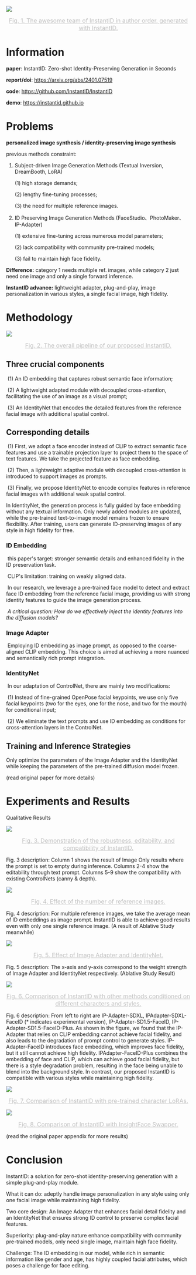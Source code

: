 ![](./../pictures/AIGC/InstantID%20_Zero-shot_Identity-Preserving_Generation_in_Seconds/The_awesome_team_of_InstantID_in_author_order,_generated_with_InstantID.png)

<center style="color:#C0C0C0;font-size:medium;text-decoration:underline">Fig. 1. The awesome team of InstantID in author order, generated with InstantID.</center>

# Information

**paper**: InstantID: Zero-shot Identity-Preserving Generation in Seconds

**report/doi**: https://arxiv.org/abs/2401.07519

**code**: https://github.com/InstantID/InstantID

**demo**: https://instantid.github.io

# Problems

**personalized image synthesis / identity-preserving image synthesis**

previous methods constraint:

1. Subject-driven Image Generation Methods (Textual Inversion, DreamBooth, LoRA)

   (1) high storage demands; 

   (2) lengthy fine-tuning processes; 

   (3) the need for multiple reference images.

2. ID Preserving Image Generation Methods (FaceStudio、PhotoMaker、IP-Adapter)

   (1) extensive fine-tuning across numerous model parameters; 

   (2) lack compatibility with community pre-trained models; 

   (3) fail to maintain high face fidelity.

**Difference:** category 1 needs multiple ref. images, while category 2 just need one image and only a single forward inference.

**InstantID advance:** lightweight adapter, plug-and-play, image personalization in various styles, a single facial image, high fidelity.

# Methodology

![](./../pictures/AIGC/InstantID%20_Zero-shot_Identity-Preserving_Generation_in_Seconds/The_overall_pipeline_of_our_proposed_InstantID.png)

<center style="color:#C0C0C0;font-size:medium;text-decoration:underline">Fig. 2. The overall pipeline of our proposed InstantID.</center>

## **Three crucial components**

​	(1) An ID embedding that captures robust semantic face information; 

​	(2) A lightweight adapted module with decoupled cross-attention, facilitating the use of an image as a visual prompt;

​	(3) An IdentityNet that encodes the detailed features from the reference facial image with additional spatial control.

## **Corresponding details**

​	(1) First, we adopt a face encoder instead of CLIP to extract semantic face features and use a trainable projection layer to project them to the space of text features. We take the projected feature as face embedding. 

​	(2) Then, a lightweight adaptive module with decoupled cross-attention is introduced to support images as prompts. 

​	(3) Finally, we propose IdentityNet to encode complex features in reference facial images with additional weak spatial control. 

In IdentityNet, the generation process is fully guided by face embedding without any textual information. Only newly added modules are updated, while the pre-trained text-to-image model remains frozen to ensure flexibility. After training, users can generate ID-preserving images of any style in high fidelity for free.

### 	**ID Embedding** 

​		this paper's target: stronger semantic details and enhanced fidelity in the ID preservation task.

​		CLIP's limitation: training on weakly aligned data.

​		In our research, we leverage a pre-trained face model to detect and extract face ID embedding from the reference facial image, providing us with strong identity features to guide the image generation process.

​		*A critical question: How do we effectively inject the identity features into the diffusion models?*

### 	**Image Adapter**

​		Employing ID embedding as image prompt, as opposed to the coarse-aligned CLIP embedding. This choice is aimed at achieving a more nuanced and semantically rich prompt integration.

### 	**IdentityNet**

​		In our adaptation of ControlNet, there are mainly two modifications: 

​			(1) Instead of fine-grained OpenPose facial keypoints, we use only five facial keypoints (two for the eyes, one for the nose, and two for the mouth) for conditional input;

​			(2) We eliminate the text prompts and use ID embedding as conditions for cross-attention layers in the ControlNet.

## Training and Inference Strategies

Only optimize the parameters of the Image Adapter and the IdentityNet while keeping the parameters of the pre-trained diffusion model frozen.

(read original paper for more details)

# Experiments and Results

Qualitative Results

![](./../pictures/AIGC/InstantID%20_Zero-shot_Identity-Preserving_Generation_in_Seconds/Demonstration_of_the_robustness,_editability_and_compatibility_of_InstantID.png)

<center style="color:#C0C0C0;font-size:medium;text-decoration:underline">Fig. 3. Demonstration of the robustness, editability, and compatibility of InstantID.</center>

Fig. 3 description: Column 1 shows the result of Image Only results where the prompt is set to empty during inference. Columns 2-4 show the editability through text prompt. Columns 5-9 show the compatibility with existing ControlNets (canny & depth).

![](./../pictures/AIGC/InstantID%20_Zero-shot_Identity-Preserving_Generation_in_Seconds/Effect_of_the_number_of_reference_images.png)

<center style="color:#C0C0C0;font-size:medium;text-decoration:underline">Fig. 4. Effect of the number of reference images.</center>

Fig. 4 description: For multiple reference images, we take the average mean of ID embeddings as image prompt. InstantID is able to achieve good results even with only one single reference image. (A result of Ablative Study meanwhile)

![](./../pictures/AIGC/InstantID%20_Zero-shot_Identity-Preserving_Generation_in_Seconds/Effect_of_Image_Adapter_and_IdentityNet.png)

<center style="color:#C0C0C0;font-size:medium;text-decoration:underline">Fig. 5. Effect of Image Adapter and IdentityNet.</center>

Fig. 5 description: The x-axis and y-axis correspond to the weight strength of Image Adapter and IdentityNet respectively. (Ablative Study Result)

![](./../pictures/AIGC/InstantID%20_Zero-shot_Identity-Preserving_Generation_in_Seconds/Comparison_of_InstantID_with_other_methods_conditioned_on_different_characters_and_styles.png)

<center style="color:#C0C0C0;font-size:medium;text-decoration:underline">Fig. 6. Comparison of InstantID with other methods conditioned on different characters and styles.</center>

Fig. 6 description: From left to right are IP-Adapter-SDXL, IPAdapter-SDXL-FaceID (* indicates experimental version), IP-Adapter-SD1.5-FaceID, IP-Adapter-SD1.5-FaceID-Plus. As shown in the figure, we found that the IP-Adapter that relies on CLIP embedding cannot achieve facial fidelity, and also leads to the degradation of prompt control to generate styles. IP-Adapter-FaceID introduces face embedding, which improves face fidelity, but it still cannot achieve high fidelity. IPAdapter-FaceID-Plus combines the embedding of face and CLIP, which can achieve good facial fidelity, but there is a style degradation problem, resulting in the face being unable to blend into the background style. In contrast, our proposed InstantID is compatible with various styles while maintaining high fidelity.

![](./../pictures/AIGC/InstantID%20_Zero-shot_Identity-Preserving_Generation_in_Seconds/Comparison_of_InstantID_with_pre-trained_character_LoRAs.png)

<center style="color:#C0C0C0;font-size:medium;text-decoration:underline">Fig. 7. Comparison of InstantID with pre-trained character LoRAs.</center>

![](./../pictures/AIGC/InstantID%20_Zero-shot_Identity-Preserving_Generation_in_Seconds/Comparison_of_InstantID_with_InsightFace_Swapper.png)

<center style="color:#C0C0C0;font-size:medium;text-decoration:underline">Fig. 8. Comparison of InstantID with InsightFace Swapper.</center>

(read the original paper appendix for more results)

# Conclusion

InstantID: a solution for zero-shot identity-preserving generation with a simple plug-and-play module.

What it can do: adeptly handle image personalization in any style using only one facial image while maintaining high fidelity.

Two core design: An Image Adapter that enhances facial detail fidelity and an IdentityNet that ensures strong ID control to preserve complex facial features.

Superiority: plug-and-play nature enhance compatibility with community pre-trained models,  only need single image, maintain high face fidelity.

Challenge: The ID embedding in our model, while rich in semantic information like gender and age, has highly coupled facial attributes, which poses a challenge for face editing.
